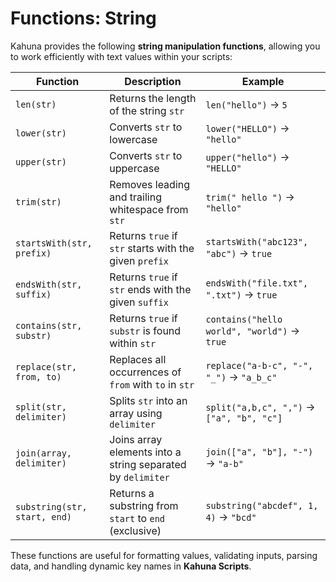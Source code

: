 
# Functions: String

Kahuna provides the following **string manipulation functions**, allowing you to work efficiently with text values within your scripts:

| **Function**               | **Description**                                                       | **Example**                                |
|----------------------------|-----------------------------------------------------------------------|---------------------------------------------|
| `len(str)`                 | Returns the length of the string `str`                                | `len("hello")` → `5`                        |
| `lower(str)`               | Converts `str` to lowercase                                           | `lower("HELLO")` → `"hello"`               |
| `upper(str)`               | Converts `str` to uppercase                                           | `upper("hello")` → `"HELLO"`               |
| `trim(str)`                | Removes leading and trailing whitespace from `str`                    | `trim(" hello ")` → `"hello"`              |
| `startsWith(str, prefix)` | Returns `true` if `str` starts with the given `prefix`                | `startsWith("abc123", "abc")` → `true`     |
| `endsWith(str, suffix)`   | Returns `true` if `str` ends with the given `suffix`                  | `endsWith("file.txt", ".txt")` → `true`    |
| `contains(str, substr)`   | Returns `true` if `substr` is found within `str`                      | `contains("hello world", "world")` → `true`|
| `replace(str, from, to)`  | Replaces all occurrences of `from` with `to` in `str`                 | `replace("a-b-c", "-", "_")` → `"a_b_c"`   |
| `split(str, delimiter)`   | Splits `str` into an array using `delimiter`                          | `split("a,b,c", ",")` → `["a", "b", "c"]`   |
| `join(array, delimiter)`  | Joins array elements into a string separated by `delimiter`           | `join(["a", "b"], "-")` → `"a-b"`           |
| `substring(str, start, end)` | Returns a substring from `start` to `end` (exclusive)               | `substring("abcdef", 1, 4)` → `"bcd"`       |

These functions are useful for formatting values, validating inputs, parsing data, and handling dynamic key names in **Kahuna Scripts**.